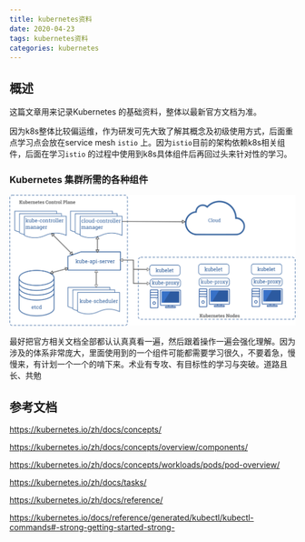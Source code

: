 ```yaml
---
title: kubernetes资料
date: 2020-04-23
tags: kubernetes资料
categories:	kubernetes
---
```


## 概述

这篇文章用来记录Kubernetes 的基础资料，整体以最新官方文档为准。

因为k8s整体比较偏运维，作为研发可先大致了解其概念及初级使用方式，后面重点学习点会放在service mesh `istio` 上。因为`istio`目前的架构依赖k8s相关组件，后面在学习`istio` 的过程中使用到k8s具体组件后再回过头来针对性的学习。



### Kubernetes 集群所需的各种组件

![components-of-kubernetes.png](/images/components-of-kubernetes.png)



最好把官方相关文档全部都认认真真看一遍，然后跟着操作一遍会强化理解。因为涉及的体系非常庞大，里面使用到的一个组件可能都需要学习很久，不要着急，慢慢来，有计划一个一个的啃下来。术业有专攻、有目标性的学习与突破。道路且长、共勉

<!--more--> 

## 参考文档

https://kubernetes.io/zh/docs/concepts/ 

https://kubernetes.io/zh/docs/concepts/overview/components/ 

https://kubernetes.io/zh/docs/concepts/workloads/pods/pod-overview/ 

https://kubernetes.io/zh/docs/tasks/ 

https://kubernetes.io/zh/docs/reference/ 

https://kubernetes.io/docs/reference/generated/kubectl/kubectl-commands#-strong-getting-started-strong- 